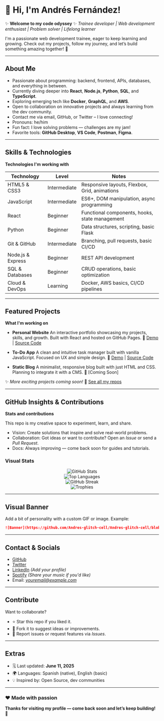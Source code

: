 # 🌌 Hi, I'm Andrés Fernández!

✨ **Welcome to my code odyssey** ✨
*Trainee developer | Web development enthusiast | Problem solver | Lifelong learner*

I'm a passionate web development trainee, eager to keep learning and growing. Check out my projects, follow my journey, and let’s build something amazing together! 🚀

---

## About Me

* Passionate about programming: backend, frontend, APIs, databases, and everything in between.
* Currently diving deeper into **React**, **Node.js**, **Python**, **SQL**, and **TypeScript**.
* Exploring emerging tech like **Docker**, **GraphQL**, and **AWS**.
* Open to collaboration on innovative projects and always learning from the dev community.
* Contact me via email, GitHub, or Twitter – I love connecting!
* Pronouns: he/him
* Fun fact: I love solving problems — challenges are my jam!
* Favorite tools: **GitHub Desktop**, **VS Code**, **Postman**, **Figma**.

---

## Skills & Technologies

**Technologies I'm working with**

| Technology        | Level        | Notes                                          |
| ----------------- | ------------ | ---------------------------------------------- |
| HTML5 & CSS3      | Intermediate | Responsive layouts, Flexbox, Grid, animations  |
| JavaScript        | Intermediate | ES6+, DOM manipulation, async programming      |
| React             | Beginner     | Functional components, hooks, state management |
| Python            | Beginner     | Data structures, scripting, basic Flask        |
| Git & GitHub      | Intermediate | Branching, pull requests, basic CI/CD          |
| Node.js & Express | Beginner     | REST API development                           |
| SQL & Databases   | Beginner     | CRUD operations, basic optimization            |
| Cloud & DevOps    | Learning     | Docker, AWS basics, CI/CD pipelines            |

---

## Featured Projects

**What I'm working on**

* **Personal Website**
  An interactive portfolio showcasing my projects, skills, and growth. Built with React and hosted on GitHub Pages.
  🔗 [Demo](#) | [Source Code](https://github.com/Andres-glitch-cell/personal-website)

* **To-Do App**
  A clean and intuitive task manager built with vanilla JavaScript. Focused on UX and simple design.
  🔗 [Demo](#) | [Source Code](https://github.com/Andres-glitch-cell/todo-app)

* **Static Blog**
  A minimalist, responsive blog built with just HTML and CSS. Planning to integrate it with a CMS.
  🔗 \[Coming Soon]

✨ *More exciting projects coming soon!*
🔗 [See all my repos](https://github.com/Andres-glitch-cell)

---

## GitHub Insights & Contributions

**Stats and contributions**

This repo is my creative space to experiment, learn, and share.

* Vision: Create solutions that inspire and solve real-world problems.
* Collaboration: Got ideas or want to contribute? Open an *Issue* or send a *Pull Request*.
* Docs: Always improving — come back soon for guides and tutorials.

### Visual Stats

<p align="center">
  <img src="https://github-readme-stats.vercel.app/api?username=Andres-glitch-cell&show_icons=true&theme=radical" alt="GitHub Stats" />
  <br />
  <img src="https://github-readme-stats.vercel.app/api/top-langs/?username=Andres-glitch-cell&layout=compact&theme=radical" alt="Top Languages" />
  <br />
  <img src="https://github-readme-streak-stats.herokuapp.com?user=Andres-glitch-cell&theme=radical" alt="GitHub Streak" />
  <br />
  <img src="https://github-profile-trophy.vercel.app/?username=Andres-glitch-cell&theme=radical&column=4" alt="Trophies" />
</p>

---

## Visual Banner

Add a bit of personality with a custom GIF or image. Example:

```md
![Banner](https://github.com/Andres-glitch-cell/Andres-glitch-cell/blob/main/programming-banner.gif)
```

---

## Contact & Socials

* [GitHub](https://github.com/Andres-glitch-cell)
* [Twitter](#)
* [LinkedIn](#) *(Add your profile)*
* [Spotify](#) *(Share your music if you'd like)*
* Email: *[youremail@example.com](mailto:youremail@example.com)*

---

## Contribute

Want to collaborate?

* ⭐ Star this repo if you liked it.
* 🍝 Fork it to suggest ideas or improvements.
* 🐛 Report issues or request features via *Issues*.

---

## Extras

* 🗓️ Last updated: **June 11, 2025**
* 🌍 Languages: Spanish (native), English (basic)
* 💡 Inspired by: Open Source, dev communities

---

### ❤️ Made with passion

**Thanks for visiting my profile — come back soon and let’s keep building! 🚀**
